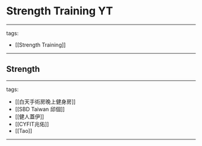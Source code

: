 # Strength Training YT

---
tags:
  - [[Strength Training]]
---


## Strength
---
tags:
  - [[白天手術房晚上健身房]]
  - [[SBD Taiwan 邱個]]
  - [[健人蓋伊]]
  - [[CYFIT兆佑]]
  - [[Tao]]
---
